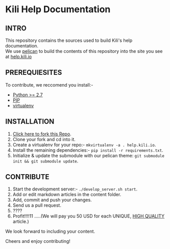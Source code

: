 Kili Help Documentation
============

## INTRO
This repository contains the sources used to build Kili's help documentation.<br>
We use <a href="http://docs.getpelican.com" target="_blank">pelican</a> to build the contents of this repository into the site you see at <a href="http://help.kili.io">help.kili.io</a>

## PREREQUIESITES
To contribute, we reccomend you install:-

- <a href="https://www.python.org/download/releases/2.7" target="_blank">Python >= 2.7</a>
- <a href="http://www.pip-installer.org/en/latest/installing.html" target="_blank">PIP</a>
- <a href="http://www.virtualenv.org/en/latest/virtualenv.html" target="_blank">virtualenv</a>


## INSTALLATION

1. <a href="https://github.com/kili/help.kili.io/fork" target="_blank">Click here to fork this Repo</a>.
2. Clone your fork and cd into it.
3. Create a virtualenv for your repo:- `mkvirtualenv -a . help.kili.io`.
4. Install the remaining dependencies:-  `pip install -r requirements.txt`.
5. Initialize & update the submodule with our pelican theme: `git submodule init && git submodule update`.

## CONTRIBUTE

1. Start the development server:- `./develop_server.sh start`.
2. Add or edit markdown articles in the content folder.
3. Add, commit and push your changes.
4. Send us a pull request.
5. ????
6. Profit!!!!11 .....(We will pay you 50 USD for each UNIQUE, <a href="https://wiki.openstack.org/wiki/Documentation/Conventions" target="_blank" >HIGH QUALITY</a> article.)

We look forward to including your content.

Cheers and enjoy contributing!
